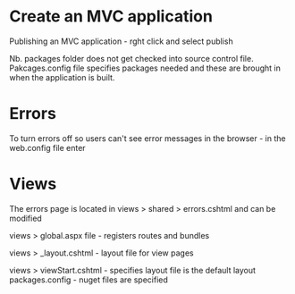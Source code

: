 Create an MVC application
================================

Publishing an MVC application - rght click and select publish

Nb. packages folder does not get checked into source control file. Pakcages.config file specifies packages needed and these are brought in when the application is built.

Errors
======
To turn errors off so users can't see error messages in the browser - in the web.config file enter

<customErrors mode="RemoteOnly"></customErrors> 

Views
=====

The errors page is located in views > shared > errors.cshtml and can be modified

views > global.aspx file - registers routes and bundles

views > _layout.cshtml - layout file for view pages

views > viewStart.cshtml - specifies layout file is the default layout
packages.config - nuget files are specified
